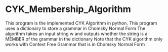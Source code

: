# CYK_Membership_Algorithm
This program is the implemented CYK Algorithm in python.
This program uses a dictionary to store a grammar in Chomsky Normal Form
The algorithm takes an input string w and outputs whether the string is a MEMBER of the grammar in the dictionary
Note that the CYK algorithm only works with Context Free Grammar that is in Chomsky Normal Form
